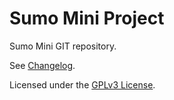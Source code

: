# Sumo Mini Project

Sumo Mini GIT repository.

See [Changelog](CHANGELOG.md).

Licensed under the [GPLv3 License](https://www.gnu.org/licenses/gpl-3.0.html).

